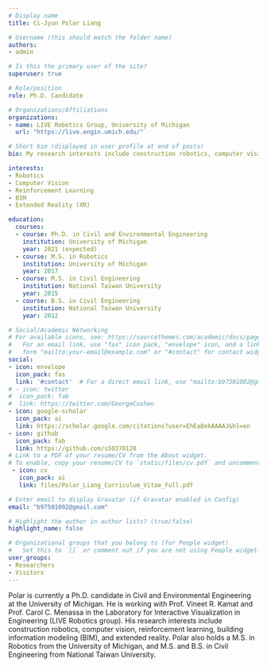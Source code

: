 ```yaml
---
# Display name
title: Ci-Jyun Polar Liang

# Username (this should match the folder name)
authors:
- admin

# Is this the primary user of the site?
superuser: true

# Role/position
role: Ph.D. Candidate

# Organizations/Affiliations
organizations:
- name: LIVE Robotics Group, University of Michigan
  url: "https://live.engin.umich.edu/"

# Short bio (displayed in user profile at end of posts)
bio: My research interests include construction robotics, computer vision, reinforcement learning, BIM, and extended reality.

interests:
- Robotics
- Computer Vision
- Reinforcement Learning
- BIM
- Extended Reality (XR)

education:
  courses:
  - course: Ph.D. in Civil and Environmental Engineering
    institution: University of Michigan
    year: 2021 (expected)
  - course: M.S. in Robotics
    institution: University of Michigan
    year: 2017
  - course: M.S. in Civil Engineering
    institution: National Taiwan University
    year: 2015
  - course: B.S. in Civil Engineering
    institution: National Taiwan University
    year: 2012

# Social/Academic Networking
# For available icons, see: https://sourcethemes.com/academic/docs/page-builder/#icons
#   For an email link, use "fas" icon pack, "envelope" icon, and a link in the
#   form "mailto:your-email@example.com" or "#contact" for contact widget.
social:
- icon: envelope
  icon_pack: fas
  link: '#contact'  # For a direct email link, use "mailto:b97501002@gmail.com".
# - icon: twitter
#  icon_pack: fab
#  link: https://twitter.com/GeorgeCushen
- icon: google-scholar
  icon_pack: ai
  link: https://scholar.google.com/citations?user=EhEa8ekAAAAJ&hl=en
- icon: github
  icon_pack: fab
  link: https://github.com/s50370128
# Link to a PDF of your resume/CV from the About widget.
# To enable, copy your resume/CV to `static/files/cv.pdf` and uncomment the lines below.
 - icon: cv
   icon_pack: ai
   link: files/Polar_Liang_Curriculum_Vitae_Full.pdf

# Enter email to display Gravatar (if Gravatar enabled in Config)
email: "b97501002@gmail.com"

# Highlight the author in author lists? (true/false)
highlight_name: false

# Organizational groups that you belong to (for People widget)
#   Set this to `[]` or comment out if you are not using People widget.
user_groups:
- Researchers
- Visitors
---
```


Polar is currently a Ph.D. candidate in Civil and Environmental Engineering at the University of Michigan. He is working with Prof. Vineet R. Kamat and Prof. Carol C. Menassa in the Laboratory for Interactive Visualization in Engineering (LIVE Robotics group). His research interests include construction robotics, computer vision, reinforcement learning, building information modeling (BIM), and extended reality. Polar also holds a M.S. in Robotics from the University of Michigan, and M.S. and B.S. in Civil Engineering from National Taiwan University.
